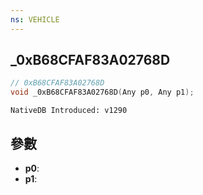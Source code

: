 ```yaml
---
ns: VEHICLE
---
```

## _0xB68CFAF83A02768D

```c
// 0xB68CFAF83A02768D
void _0xB68CFAF83A02768D(Any p0, Any p1);
```

```
NativeDB Introduced: v1290
```

## 參數
* **p0**:
* **p1**:
